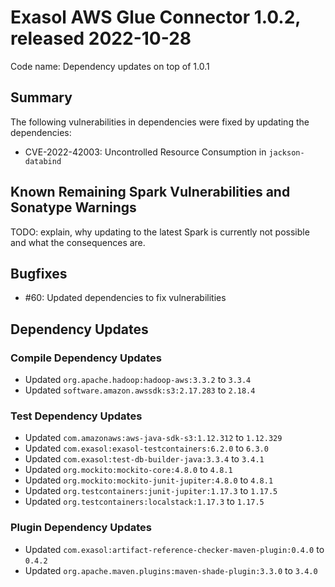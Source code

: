 # Exasol AWS Glue Connector 1.0.2, released 2022-10-28

Code name: Dependency updates on top of 1.0.1

## Summary

The following vulnerabilities in dependencies were fixed by updating the dependencies:

* CVE-2022-42003: Uncontrolled Resource Consumption in `jackson-databind`

## Known Remaining Spark Vulnerabilities and Sonatype Warnings

TODO: explain, why updating to the latest Spark is currently not possible and what the consequences are.

## Bugfixes

* #60: Updated dependencies to fix vulnerabilities

## Dependency Updates

### Compile Dependency Updates

* Updated `org.apache.hadoop:hadoop-aws:3.3.2` to `3.3.4`
* Updated `software.amazon.awssdk:s3:2.17.283` to `2.18.4`

### Test Dependency Updates

* Updated `com.amazonaws:aws-java-sdk-s3:1.12.312` to `1.12.329`
* Updated `com.exasol:exasol-testcontainers:6.2.0` to `6.3.0`
* Updated `com.exasol:test-db-builder-java:3.3.4` to `3.4.1`
* Updated `org.mockito:mockito-core:4.8.0` to `4.8.1`
* Updated `org.mockito:mockito-junit-jupiter:4.8.0` to `4.8.1`
* Updated `org.testcontainers:junit-jupiter:1.17.3` to `1.17.5`
* Updated `org.testcontainers:localstack:1.17.3` to `1.17.5`

### Plugin Dependency Updates

* Updated `com.exasol:artifact-reference-checker-maven-plugin:0.4.0` to `0.4.2`
* Updated `org.apache.maven.plugins:maven-shade-plugin:3.3.0` to `3.4.0`
